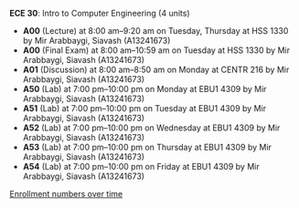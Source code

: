 **ECE 30**: Intro to Computer Engineering (4 units)

- **A00** (Lecture) at 8:00 am–9:20 am on Tuesday, Thursday at HSS 1330 by Mir Arabbaygi, Siavash (A13241673)
- **A00** (Final Exam) at 8:00 am–10:59 am on Tuesday at HSS 1330 by Mir Arabbaygi, Siavash (A13241673)
- **A01** (Discussion) at 8:00 am–8:50 am on Monday at CENTR 216 by Mir Arabbaygi, Siavash (A13241673)
- **A50** (Lab) at 7:00 pm–10:00 pm on Monday at EBU1 4309 by Mir Arabbaygi, Siavash (A13241673)
- **A51** (Lab) at 7:00 pm–10:00 pm on Tuesday at EBU1 4309 by Mir Arabbaygi, Siavash (A13241673)
- **A52** (Lab) at 7:00 pm–10:00 pm on Wednesday at EBU1 4309 by Mir Arabbaygi, Siavash (A13241673)
- **A53** (Lab) at 7:00 pm–10:00 pm on Thursday at EBU1 4309 by Mir Arabbaygi, Siavash (A13241673)
- **A54** (Lab) at 7:00 pm–10:00 pm on Friday at EBU1 4309 by Mir Arabbaygi, Siavash (A13241673)

[Enrollment numbers over time](./ECE30.tsv)
